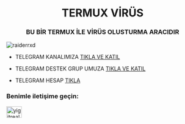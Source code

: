 <h1 align="center">TERMUX VİRÜS</h1>
<h3 align="center">BU BİR TERMUX İLE VİRÜS OLUSTURMA ARACIDIR</h3>

<p align="left"> <img src="https://komarev.com/ghpvc/?username=raiderrxd&label=Profile%20views&color=0e75b6&style=flat" alt="raiderrxd" /> </p>

- TELEGRAM KANALIMIZA [TIKLA VE KATIL](https://t.me/darknebulahack)

- TELEGRAM DESTEK GRUP UMUZA [TIKLA VE KATIL](https://t.me/darknebulahackchat)

- TELEGRAM HESAP [TIKLA](https://t.me/yigitreal)

<h3 align="left">Benimle iletişime geçin:</h3>
<p align="left">
<a href="https://instagram.com/yigitreal" target="blank"><img align="center" src="https://raw.githubusercontent.com/rahuldkjain/github-profile-readme-generator/master/src/images/icons/Social/instagram.svg" alt="yigitreal" height="30" width="40" /></a>
</p>
